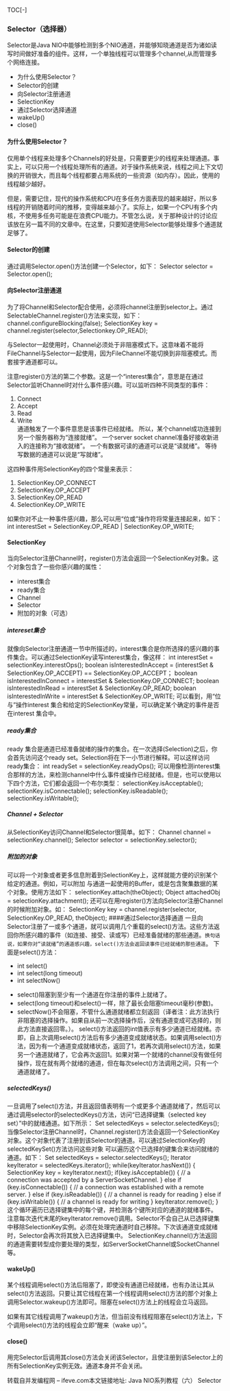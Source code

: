 TOC[-]
### Selector（选择器）
Selector是Java NIO中能够检测到多个NIO通道，并能够知晓通道是否为诸如读写时间做好准备的组件。这样，一个单独线程可以管理多个channel,从而管理多个网络连接。

* 为什么使用Selector？
* Selector的创建
* 向Selector注册通道
* SelectionKey
* 通过Selector选择通道
* wakeUp()
* close()

#### 为什么使用Selector？
仅用单个线程来处理多个Channels的好处是，只需要更少的线程来处理通道。事实上，可以只用一个线程处理所有的通道。对于操作系统来说，线程之间上下文切换的开销很大，而且每个线程都要占用系统的一些资源（如内存）。因此，使用的线程越少越好。

但是，需要记住，现代的操作系统和CPU在多任务方面表现的越来越好，所以多线程的开销随着时间的推移，变得越来越小了。实际上，如果一个CPU有多个内核，不使用多任务可能是在浪费CPU能力。不管怎么说，关于那种设计的讨论应该放在另一篇不同的文章中。在这里，只要知道使用Selector能够处理多个通道就足够了。

#### Selector的创建

通过调用Selector.open()方法创建一个Selector，如下：
	Selector selector = Selector.open();

#### 向Selector注册通道
为了将Channel和Selector配合使用，必须将channel注册到selector上。通过SelectableChannel.register()方法来实现，如下：
	channel.configureBlocking(false);
	SelectionKey key = channel.register(selector,Selectionkey.OP_READ);

与Selector一起使用时，Channel必须处于非阻塞模式下。这意味着不能将FileChannel与Selector一起使用，因为FileChannel不能切换到非阻塞模式。而套接字通道都可以。

注意register()方法的第二个参数。这是一个“interest集合”，意思是在通过Selector监听Channel时对什么事件感兴趣。可以监听四种不同类型的事件：
1. Connect
2. Accept
3. Read
4. Write<br>
通道触发了一个事件意思是该事件已经就绪。
所以，某个channel成功连接到另一个服务器称为“连接就绪”。
一个server socket channel准备好接收新进入的连接称为“接收就绪”。
一个有数据可读的通道可以说是“读就绪”。
等待写数据的通道可以说是“写就绪”。

这四种事件用SelectionKey的四个常量来表示：
1. SelectionKey.OP_CONNECT
2. SelectionKey.OP_ACCEPT
3. SelectionKey.OP_READ
4. SelectionKey.OP_WRITE

如果你对不止一种事件感兴趣，那么可以用“位或”操作符将常量连接起来，如下：
	int interestSet = SelectionKey.OP_READ | SelectionKey.OP_WRITE;
#### SelectionKey
当向Selector注册Channel时，register()方法会返回一个SelectionKey对象。这个对象包含了一些你感兴趣的属性：
* interest集合
* ready集合
* Channel
* Selector
* 附加的对象（可选）
##### intereset集合
就像向Selector注册通道一节中所描述的，interest集合是你所选择的感兴趣的事件集合。可以通过SelectionKey读写interest集合，像这样：
	int interestSet = selectionKey.interestOps();
	boolean isInterestedInAccept  = (interestSet & SelectionKey.OP_ACCEPT) == SelectionKey.OP_ACCEPT；
	boolean isInterestedInConnect = interestSet & SelectionKey.OP_CONNECT;
	boolean isInterestedInRead    = interestSet & SelectionKey.OP_READ;
	boolean isInterestedInWrite   = interestSet & SelectionKey.OP_WRITE;
可以看到，用“位与”操作interest 集合和给定的SelectionKey常量，可以确定某个确定的事件是否在interest 集合中。
##### ready集合
ready 集合是通道已经准备就绪的操作的集合。在一次选择(Selection)之后，你会首先访问这个ready set。Selection将在下一小节进行解释。可以这样访问ready集合：
	int readySet = selectionKey.readyOps();
可以用像检测interest集合那样的方法，来检测channel中什么事件或操作已经就绪。但是，也可以使用以下四个方法，它们都会返回一个布尔类型：
	selectionKey.isAcceptable();
	selectionKey.isConnectable();
	selectionKey.isReadable();
	selectionKey.isWritable();
##### Channel + Selector
从SelectionKey访问Channel和Selector很简单。如下：
	Channel  channel  = selectionKey.channel();
	Selector selector = selectionKey.selector();
##### 附加的对象
可以将一个对象或者更多信息附着到SelectionKey上，这样就能方便的识别某个给定的通道。例如，可以附加 与通道一起使用的Buffer，或是包含聚集数据的某个对象。使用方法如下：
	selectionKey.attach(theObject);
	Object attachedObj = selectionKey.attachment();
还可以在用register()方法向Selector注册Channel的时候附加对象。如：
	SelectionKey key = channel.register(selector, SelectionKey.OP_READ, theObject);
####通过Selector选择通道
一旦向Selector注册了一或多个通道，就可以调用几个重载的select()方法。这些方法返回你所感兴趣的事件（如连接、接受、读或写）已经准备就绪的那些通道。`换句话说，如果你对“读就绪”的通道感兴趣，select()方法会返回读事件已经就绪的那些通道`。
下面是select()方法：
* int select()
* int select(long timeout)
* int selectNow()
- select()阻塞到至少有一个通道在你注册的事件上就绪了。
- select(long timeout)和select()一样，除了最长会阻塞timeout毫秒(参数)。
- selectNow()不会阻塞，不管什么通道就绪都立刻返回（译者注：此方法执行非阻塞的选择操作。如果自从前一次选择操作后，没有通道变成可选择的，则此方法直接返回零。）。
select()方法返回的int值表示有多少通道已经就绪。亦即，自上次调用select()方法后有多少通道变成就绪状态。如果调用select()方法，因为有一个通道变成就绪状态，返回了1，若再次调用select()方法，如果另一个通道就绪了，它会再次返回1。如果对第一个就绪的channel没有做任何操作，现在就有两个就绪的通道，但在每次select()方法调用之间，只有一个通道就绪了。
##### selectedKeys()
一旦调用了select()方法，并且返回值表明有一个或更多个通道就绪了，然后可以通过调用selector的selectedKeys()方法，访问“已选择键集（selected key set）”中的就绪通道。如下所示：
	Set selectedKeys = selector.selectedKeys();
当像Selector注册Channel时，Channel.register()方法会返回一个SelectionKey 对象。这个对象代表了注册到该Selector的通道。可以通过SelectionKey的selectedKeySet()方法访问这些对象
可以遍历这个已选择的键集合来访问就绪的通道。如下：
    Set selectedKeys = selector.selectedKeys();
    Iterator keyIterator = selectedKeys.iterator();
    while(keyIterator.hasNext()) {
        SelectionKey key = keyIterator.next();
        if(key.isAcceptable()) {
            // a connection was accepted by a ServerSocketChannel.
        } else if (key.isConnectable()) {
            // a connection was established with a remote server.
        } else if (key.isReadable()) {
            // a channel is ready for reading
        } else if (key.isWritable()) {
            // a channel is ready for writing
        }
        keyIterator.remove();
    }
这个循环遍历已选择键集中的每个键，并检测各个键所对应的通道的就绪事件。
注意每次迭代末尾的keyIterator.remove()调用。Selector不会自己从已选择键集中移除SelectionKey实例。必须在处理完通道时自己移除。下次该通道变成就绪时，Selector会再次将其放入已选择键集中。
SelectionKey.channel()方法返回的通道需要转型成你要处理的类型，如ServerSocketChannel或SocketChannel等。

#### wakeUp()
某个线程调用select()方法后阻塞了，即使没有通道已经就绪，也有办法让其从select()方法返回。只要让其它线程在第一个线程调用select()方法的那个对象上调用Selector.wakeup()方法即可。阻塞在select()方法上的线程会立马返回。

如果有其它线程调用了wakeup()方法，但当前没有线程阻塞在select()方法上，下个调用select()方法的线程会立即“醒来（wake up）”。

#### close()
用完Selector后调用其close()方法会关闭该Selector，且使注册到该Selector上的所有SelectionKey实例无效。通道本身并不会关闭。

转载自并发编程网 – ifeve.com本文链接地址: Java NIO系列教程（六） Selector